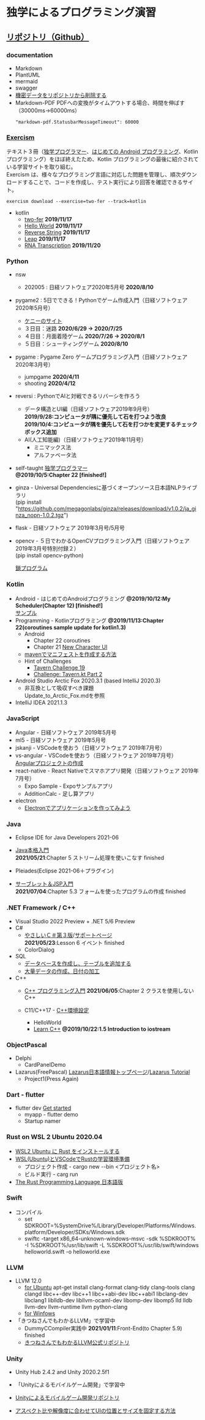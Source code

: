 # 独学によるプログラミング演習

## [リポジトリ（Github）](https://github.com/taishow2019/Programming_study.git)

### documentation
- Markdown
- PlantUML
- mermaid
- swagger
- [機密データをリポジトリから削除する](https://docs.github.com/ja/github/authenticating-to-github/removing-sensitive-data-from-a-repository)
- Markdown-PDF
  PDFへの変換がタイムアウトする場合、時間を伸ばす（30000ms->60000ms）
  ```
  "markdown-pdf.StatusbarMessageTimeout": 60000
  ```

### [Exercism](https://exercism.io/my/tracks)

テキスト３冊（[独学プログラマー](http://theselftaughtprogrammer.io/)、[はじめての Android プログラミング](http://isbn.sbcr.jp/95815)、Kotlin プログラミング）をほぼ終えたため、Kotlin プログラミングの最後に紹介されている学習サイトを取り組む。<BR>
Exercism は、様々なプログラミング言語に対応した問題を管理し、順次ダウンロードすることで、コードを作成し、テスト実行により回答を確認できるサイト。

```
exercism download --exercise=two-fer --track=kotlin
```

- kotlin
  - [two-fer](https://exercism.io/my/solutions/aa2de6b105d34450b4750cae4938773a) <strong>2019/11/17</strong>
  - [Hello World](https://exercism.io/my/solutions/49b7155b034142da95bc5c44c17a8c36) <strong>2019/11/17</strong>
  - [Reverse String](https://exercism.io/my/solutions/cbdaaa17f5574fa58c552d37d635c681) <strong>2019/11/17</strong>
  - [Leap](https://exercism.io/my/solutions/775889fd51284ed69f224e352242d625) <strong>2019/11/17</strong>
  - [RNA Transcription](https://exercism.io/my/solutions/3ef66e48eb1d4e2b8766d443d34a0198) <strong>2019/11/20</strong>

### Python
- nsw
  - 202005 : 日経ソフトウェア2020年5月号 <strong>2020/8/10</strong>

- pygame2 : 5日でできる！Pythonでゲーム作成入門（日経ソフトウェア2020年5月号）
  - [ケニーのサイト](https://kenney.nl/assets/space-shooter-extension)
  - ３日目：迷路 <strong>2020/6/29 -> 2020/7/25</strong>
  - ４日目：月面着陸ゲーム <strong>2020/7/26 -> 2020/8/1 </strong>
  - ５日目：シューティングゲーム <strong>2020/8/10</strong>

- pygame : Pygame Zero ゲームプログラミング入門（日経ソフトウェア2020年3月号）
  - jumpgame <strong>2020/4/11</strong>
  - shooting <strong>2020/4/12</strong>
- reversi : PythonでAIと対戦できるリバーシを作ろう
  - データ構造とUI編（日経ソフトウェア2019年9月号）<BR>
    <strong>2019/9/28:コンピュータが隅に優先して石を打つよう改良</strong><BR>
    <strong>2019/10/4:コンピュータが隅を優先して石を打つかを変更するチェックボックス追加</strong>
  - AI(人工知能編)（日経ソフトウェア2019年11月号）<BR>
    - ミニマックス法
    - アルファベータ法

- self-taught [独学プログラマー](http://theselftaughtprogrammer.io/)<BR>
<strong>@2019/10/5:Chapter 22 [finished!]</strong>
- ginza - Universal Dependenciesに基づくオープンソース日本語NLPライブラリ<BR>
(pip install "https://github.com/megagonlabs/ginza/releases/download/v1.0.2/ja_ginza_nopn-1.0.2.tgz")
- flask - 日経ソフトウェア 2019年3月号/5月号
- opencv - ５日でわかるOpenCVプログラミング入門（日経ソフトウェア2019年3月号特別付録２）<BR>
(pip install opencv-python)

  [鎖プログラム](https://pg-chain.com/)

### Kotlin
- Android - はじめてのAndroidプログラミング <strong>@2019/10/12:My Scheduler(Chapter 12) [finished!]</strong><BR>
[サンプル](http://isbn.sbcr.jp/95815)
- Programming - Kotlinプログラミング <strong>@2019/11/13:Chapter 22(coroutines sample update for kotlin1.3)</strong>
  - Android
    - Chapter 22 coroutines
    - Chapter 21 [New Character UI](https://www.bignerdranch.com/assets/solutions/activity_new_character.xml)
  - [mavenでマニフェストを作成する方法](https://www.codeflow.site/ja/article/maven__how-to-create-a-manifest-file-with-maven)
  - Hint of Challenges
    - [Tavern Challenge 19](https://forums.bignerdranch.com/t/tavern-challenge/15141/2)
    - [Challenge: Tavern.kt Part 2](https://forums.bignerdranch.com/t/challenge-tavern-kt-part-2/16695)
- Android Studio Arctic Fox 2020.3.1 (based IntelliJ 2020.3)
  - 非互換として吸収すべき課題 <BR>
  Update_to_Arctic_Fox.mdを参照
- IntelliJ IDEA 2021.1.3

### JavaScript
- Angular - 日経ソフトウェア 2019年5月号
- ml5 - 日経ソフトウェア 2019年5月号
- jskanji - VSCodeを使おう（日経ソフトウェア 2019年7月号）
- vs-angular - VSCodeを使おう（日経ソフトウェア 2019年7月号）<BR>
[Angularプロジェクトの作成](https://qiita.com/KaoruIto76/items/272c7724aa8bbc45d591)
- react-native - React Nativeでスマホアプリ開発（日経ソフトウェア 2019年7月号）<BR>
  - Expo Sample - Expoサンプルアプリ
  - AdditionCalc - 足し算アプリ
- electron
  - [Electronでアプリケーションを作ってみよう](https://qiita.com/Quramy/items/a4be32769366cfe55778)

### Java
- Eclipse IDE for Java Developers 2021-06
- [Java本格入門](https://gihyo.jp/book/2017/978-4-7741-8909-3) <BR>
  <strong>2021/05/21</strong>:Chapter 5 ストリーム処理を使いこなす finished

- Pleiades(Eclipse 2021-06＋プラグイン)
- [サーブレット＆JSP入門](https://sukkiri.jp/books/sukkiri_servlet2) <BR>
  <strong>2021/07/04</strong>:Chapter 5.3 フォームを使ったプログラムの作成 finished

### .NET Framework / C++
- Visual Studio 2022 Preview + .NET 5/6 Preview 
- C#
  - [やさしいＣ＃第３版](https://isbn2.sbcr.jp/03922/)/[サポートページ](http://mana.on.coocan.jp/yasacs.html) <BR>
  <strong>2021/05/23</strong>:Lesson 6 イベント finished
  - ColorDialog
- SQL
  - [データベースを作成し、テーブルを追加する](https://docs.microsoft.com/ja-jp/visualstudio/data-tools/create-a-sql-database-by-using-a-designer?view=vs-2019)
  - [大量データの作成、日付の加工](https://www.excellence-blog.com/2017/06/01/sql-server%E3%81%B8%E5%A4%A7%E9%87%8F%E3%81%AE%E3%83%87%E3%83%BC%E3%82%BF%E3%82%92%E9%AB%98%E9%80%9F%E3%81%A7%E8%BF%BD%E5%8A%A0%E3%81%99%E3%82%8B/)
- C++
  - [C++ プログラミング入門](http://examples.oreilly.com/core/)
    <strong>2021/06/05</strong>:Chapter 2 クラスを使用しないC++

  - C11/C++17 - [C++環境設定](https://code.visualstudio.com/docs/cpp/config-msvc)
    - HelloWorld
    - [Learn C++](https://www.learncpp.com/) <strong>@2019/10/22:1.5 Introduction to iostream</strong>

### ObjectPascal
- Delphi
  - CardPanelDemo
- Lazarus(FreePascal) [Lazarus日本語情報トップページ](https://ja.osdn.net/projects/sfnet_lazarus/)/[Lazarus Tutorial](https://wiki.freepascal.org/Lazarus_Tutorial/ja)
  - Project1(Press Again)

### Dart - flutter
- flutter dev [Get started](https://flutter.dev/docs/get-started/install)
  - myapp - flutter demo
  - Startup namer

### Rust on WSL 2 Ubuntu 2020.04
- [WSL2 Ubuntu に Rust をインストールする](https://qiita.com/cointoss1973/items/a4d15b203f985baaa34e)
- [WSL(Ubuntu)とVSCodeでRustの学習環境準備](https://qiita.com/evid/items/f81534518b30847a24d2)
  - プロジェクト作成 - cargo new --bin <プロジェクト名>
  - ビルド実行 - carg run
- [The Rust Programming Language 日本語版](https://doc.rust-jp.rs/book-ja/)

### Swift
- コンパイル
  - set SDKROOT=%SystemDrive%/Library/Developer/Platforms/Windows.platform/Developer/SDKs/Windows.sdk
  - swiftc -target x86_64-unknown-windows-msvc -sdk %SDKROOT% -I %SDKROOT%/usr/lib/swift -L %SDKROOT%/usr/lib/swift/windows helloworld.swift -o helloworld.exe

### LLVM
- LLVM 12.0
  - [for Ubuntu](https://apt.llvm.org/)
    apt-get install clang-format clang-tidy clang-tools clang clangd libc++-dev libc++1 libc++abi-dev libc++abi1 libclang-dev libclang1 liblldb-dev libllvm-ocaml-dev libomp-dev libomp5 lld lldb llvm-dev llvm-runtime llvm python-clang
  - [for Winfows](https://releases.llvm.org/download.html)
- 「きつねさんでもわかるLLVM」で学習中
  - DummyCCompiler実践中
    <strong>2021/01/11</strong>:Front-End(to Chapter 5.9) finished
  - [きつねさんでもわかるLLVM公式リポジトリ](https://github.com/Kmotiko/DummyCCompiler)

### Unity
- Unity Hub 2.4.2 and Unity 2020.2.5f1

- 「Unityによるモバイルゲーム開発」で学習中
- [Unityによるモバイルゲーム開発リポジトリ](https://github.com/oreilly-japan/mobile-game-development-with-unity-ja)
- [アスペクト比や解像度に合わせてUIの位置とサイズを固定する方法](https://pengoya.net/unity/ui-fix/)

